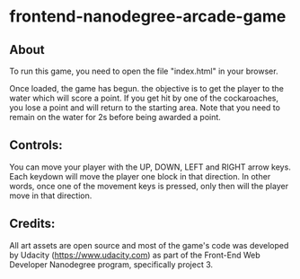 frontend-nanodegree-arcade-game
===============================

About
-------------------------------

To run this game, you need to open the file "index.html" in your browser.

Once loaded, the game has begun. the objective is to get the player to the water which will score a point. If you get hit by one of the cockaroaches, you lose a point and will return to the starting area. Note that you need to remain on the water for 2s before being awarded a point.

Controls:
-------------------------------

You can move your player with the UP, DOWN, LEFT and RIGHT arrow keys. Each keydown will move the player one block in that direction. In other words, once one of the movement keys is pressed, only then will the player move in that direction.


Credits:
-------------------------------

All art assets are open source and most of the game's code was developed by Udacity (https://www.udacity.com) as part of the Front-End Web Developer Nanodegree program, specifically project 3.


